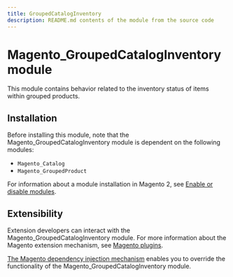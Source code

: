 ```yaml
---
title: GroupedCatalogInventory
description: README.md contents of the module from the source code
---
```


# Magento_GroupedCatalogInventory module

This module contains behavior related to the inventory status of items within grouped products.

## Installation

Before installing this module, note that the Magento_GroupedCatalogInventory module is dependent on the following modules:

- `Magento_Catalog`
- `Magento_GroupedProduct`

For information about a module installation in Magento 2, see [Enable or disable modules](https://devdocs.magento.com/guides/v2.4/install-gde/install/cli/install-cli-subcommands-enable.html).

## Extensibility

Extension developers can interact with the Magento_GroupedCatalogInventory module. For more information about the Magento extension mechanism, see [Magento plugins](https://devdocs.magento.com/guides/v2.4/extension-dev-guide/plugins.html).

[The Magento dependency injection mechanism](https://devdocs.magento.com/guides/v2.4/extension-dev-guide/depend-inj.html) enables you to override the functionality of the Magento_GroupedCatalogInventory module.
